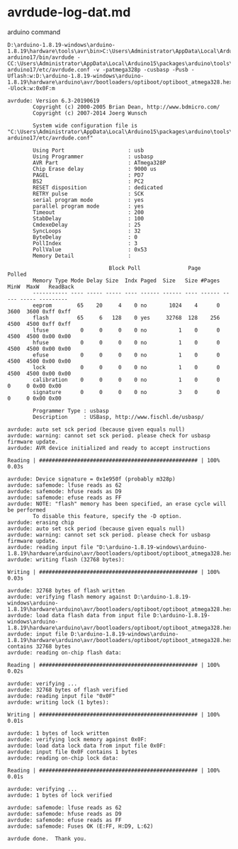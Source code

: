 
# avrdude-log-dat.md

arduino command 

    D:\arduino-1.8.19-windows\arduino-1.8.19\hardware\tools\avr\bin>C:\Users\Administrator\AppData\Local\Arduino15\packages\arduino\tools\avrdude\6.3.0-arduino17/bin/avrdude -CC:\Users\Administrator\AppData\Local\Arduino15\packages\arduino\tools\avrdude\6.3.0-arduino17/etc/avrdude.conf -v -patmega328p -cusbasp -Pusb -Uflash:w:D:\arduino-1.8.19-windows\arduino-1.8.19\hardware\arduino\avr/bootloaders/optiboot/optiboot_atmega328.hex:i -Ulock:w:0x0F:m

    avrdude: Version 6.3-20190619
            Copyright (c) 2000-2005 Brian Dean, http://www.bdmicro.com/
            Copyright (c) 2007-2014 Joerg Wunsch

            System wide configuration file is "C:\Users\Administrator\AppData\Local\Arduino15\packages\arduino\tools\avrdude\6.3.0-arduino17/etc/avrdude.conf"

            Using Port                    : usb
            Using Programmer              : usbasp
            AVR Part                      : ATmega328P
            Chip Erase delay              : 9000 us
            PAGEL                         : PD7
            BS2                           : PC2
            RESET disposition             : dedicated
            RETRY pulse                   : SCK
            serial program mode           : yes
            parallel program mode         : yes
            Timeout                       : 200
            StabDelay                     : 100
            CmdexeDelay                   : 25
            SyncLoops                     : 32
            ByteDelay                     : 0
            PollIndex                     : 3
            PollValue                     : 0x53
            Memory Detail                 :

                                    Block Poll               Page                       Polled
            Memory Type Mode Delay Size  Indx Paged  Size   Size #Pages MinW  MaxW   ReadBack
            ----------- ---- ----- ----- ---- ------ ------ ---- ------ ----- ----- ---------
            eeprom        65    20     4    0 no       1024    4      0  3600  3600 0xff 0xff
            flash         65     6   128    0 yes     32768  128    256  4500  4500 0xff 0xff
            lfuse          0     0     0    0 no          1    0      0  4500  4500 0x00 0x00
            hfuse          0     0     0    0 no          1    0      0  4500  4500 0x00 0x00
            efuse          0     0     0    0 no          1    0      0  4500  4500 0x00 0x00
            lock           0     0     0    0 no          1    0      0  4500  4500 0x00 0x00
            calibration    0     0     0    0 no          1    0      0     0     0 0x00 0x00
            signature      0     0     0    0 no          3    0      0     0     0 0x00 0x00

            Programmer Type : usbasp
            Description     : USBasp, http://www.fischl.de/usbasp/

    avrdude: auto set sck period (because given equals null)
    avrdude: warning: cannot set sck period. please check for usbasp firmware update.
    avrdude: AVR device initialized and ready to accept instructions

    Reading | ################################################## | 100% 0.03s

    avrdude: Device signature = 0x1e950f (probably m328p)
    avrdude: safemode: lfuse reads as 62
    avrdude: safemode: hfuse reads as D9
    avrdude: safemode: efuse reads as FF
    avrdude: NOTE: "flash" memory has been specified, an erase cycle will be performed
            To disable this feature, specify the -D option.
    avrdude: erasing chip
    avrdude: auto set sck period (because given equals null)
    avrdude: warning: cannot set sck period. please check for usbasp firmware update.
    avrdude: reading input file "D:\arduino-1.8.19-windows\arduino-1.8.19\hardware\arduino\avr/bootloaders/optiboot/optiboot_atmega328.hex"
    avrdude: writing flash (32768 bytes):

    Writing | ################################################## | 100% 0.03s

    avrdude: 32768 bytes of flash written
    avrdude: verifying flash memory against D:\arduino-1.8.19-windows\arduino-1.8.19\hardware\arduino\avr/bootloaders/optiboot/optiboot_atmega328.hex:
    avrdude: load data flash data from input file D:\arduino-1.8.19-windows\arduino-1.8.19\hardware\arduino\avr/bootloaders/optiboot/optiboot_atmega328.hex:
    avrdude: input file D:\arduino-1.8.19-windows\arduino-1.8.19\hardware\arduino\avr/bootloaders/optiboot/optiboot_atmega328.hex contains 32768 bytes
    avrdude: reading on-chip flash data:

    Reading | ################################################## | 100% 0.02s

    avrdude: verifying ...
    avrdude: 32768 bytes of flash verified
    avrdude: reading input file "0x0F"
    avrdude: writing lock (1 bytes):

    Writing | ################################################## | 100% 0.01s

    avrdude: 1 bytes of lock written
    avrdude: verifying lock memory against 0x0F:
    avrdude: load data lock data from input file 0x0F:
    avrdude: input file 0x0F contains 1 bytes
    avrdude: reading on-chip lock data:

    Reading | ################################################## | 100% 0.01s

    avrdude: verifying ...
    avrdude: 1 bytes of lock verified

    avrdude: safemode: lfuse reads as 62
    avrdude: safemode: hfuse reads as D9
    avrdude: safemode: efuse reads as FF
    avrdude: safemode: Fuses OK (E:FF, H:D9, L:62)

    avrdude done.  Thank you.